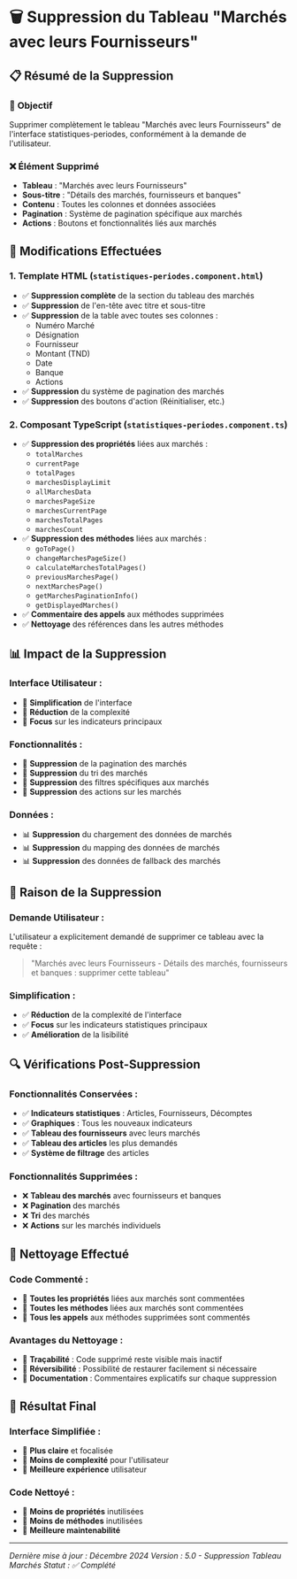 # 🗑️ Suppression du Tableau "Marchés avec leurs Fournisseurs"

## 📋 Résumé de la Suppression

### 🎯 **Objectif**
Supprimer complètement le tableau "Marchés avec leurs Fournisseurs" de l'interface statistiques-periodes, conformément à la demande de l'utilisateur.

### ❌ **Élément Supprimé**
- **Tableau** : "Marchés avec leurs Fournisseurs"
- **Sous-titre** : "Détails des marchés, fournisseurs et banques"
- **Contenu** : Toutes les colonnes et données associées
- **Pagination** : Système de pagination spécifique aux marchés
- **Actions** : Boutons et fonctionnalités liés aux marchés

## 🔄 **Modifications Effectuées**

### **1. Template HTML (`statistiques-periodes.component.html`)**
- ✅ **Suppression complète** de la section du tableau des marchés
- ✅ **Suppression** de l'en-tête avec titre et sous-titre
- ✅ **Suppression** de la table avec toutes ses colonnes :
  - Numéro Marché
  - Désignation
  - Fournisseur
  - Montant (TND)
  - Date
  - Banque
  - Actions
- ✅ **Suppression** du système de pagination des marchés
- ✅ **Suppression** des boutons d'action (Réinitialiser, etc.)

### **2. Composant TypeScript (`statistiques-periodes.component.ts`)**
- ✅ **Suppression des propriétés** liées aux marchés :
  - `totalMarches`
  - `currentPage`
  - `totalPages`
  - `marchesDisplayLimit`
  - `allMarchesData`
  - `marchesPageSize`
  - `marchesCurrentPage`
  - `marchesTotalPages`
  - `marchesCount`
- ✅ **Suppression des méthodes** liées aux marchés :
  - `goToPage()`
  - `changeMarchesPageSize()`
  - `calculateMarchesTotalPages()`
  - `previousMarchesPage()`
  - `nextMarchesPage()`
  - `getMarchesPaginationInfo()`
  - `getDisplayedMarches()`
- ✅ **Commentaire des appels** aux méthodes supprimées
- ✅ **Nettoyage** des références dans les autres méthodes

## 📊 **Impact de la Suppression**

### **Interface Utilisateur :**
- 🎨 **Simplification** de l'interface
- 🎨 **Réduction** de la complexité
- 🎨 **Focus** sur les indicateurs principaux

### **Fonctionnalités :**
- 🔧 **Suppression** de la pagination des marchés
- 🔧 **Suppression** du tri des marchés
- 🔧 **Suppression** des filtres spécifiques aux marchés
- 🔧 **Suppression** des actions sur les marchés

### **Données :**
- 📊 **Suppression** du chargement des données de marchés
- 📊 **Suppression** du mapping des données de marchés
- 📊 **Suppression** des données de fallback des marchés

## 🎯 **Raison de la Suppression**

### **Demande Utilisateur :**
L'utilisateur a explicitement demandé de supprimer ce tableau avec la requête :
> "Marchés avec leurs Fournisseurs - Détails des marchés, fournisseurs et banques : supprimer cette tableau"

### **Simplification :**
- ✅ **Réduction** de la complexité de l'interface
- ✅ **Focus** sur les indicateurs statistiques principaux
- ✅ **Amélioration** de la lisibilité

## 🔍 **Vérifications Post-Suppression**

### **Fonctionnalités Conservées :**
- ✅ **Indicateurs statistiques** : Articles, Fournisseurs, Décomptes
- ✅ **Graphiques** : Tous les nouveaux indicateurs
- ✅ **Tableau des fournisseurs** avec leurs marchés
- ✅ **Tableau des articles** les plus demandés
- ✅ **Système de filtrage** des articles

### **Fonctionnalités Supprimées :**
- ❌ **Tableau des marchés** avec fournisseurs et banques
- ❌ **Pagination** des marchés
- ❌ **Tri** des marchés
- ❌ **Actions** sur les marchés individuels

## 🧹 **Nettoyage Effectué**

### **Code Commenté :**
- 🔧 **Toutes les propriétés** liées aux marchés sont commentées
- 🔧 **Toutes les méthodes** liées aux marchés sont commentées
- 🔧 **Tous les appels** aux méthodes supprimées sont commentés

### **Avantages du Nettoyage :**
- 📝 **Traçabilité** : Code supprimé reste visible mais inactif
- 📝 **Réversibilité** : Possibilité de restaurer facilement si nécessaire
- 📝 **Documentation** : Commentaires explicatifs sur chaque suppression

## 🚀 **Résultat Final**

### **Interface Simplifiée :**
- 🎨 **Plus claire** et focalisée
- 🎨 **Moins de complexité** pour l'utilisateur
- 🎨 **Meilleure expérience** utilisateur

### **Code Nettoyé :**
- 🔧 **Moins de propriétés** inutilisées
- 🔧 **Moins de méthodes** inutilisées
- 🔧 **Meilleure maintenabilité**

---

*Dernière mise à jour : Décembre 2024*
*Version : 5.0 - Suppression Tableau Marchés*
*Statut : ✅ Complété* 